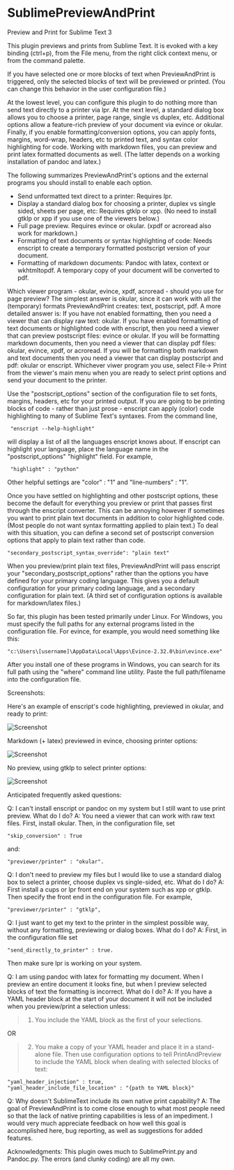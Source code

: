 # SublimePreviewAndPrint
Preview and Print for Sublime Text 3

This plugin previews and prints from Sublime Text. It is evoked with a key binding 
(ctrl+p), from the File menu, from the right click context menu, or from the command palette.

If you have selected one or more blocks of text when PreviewAndPrint is triggered, only 
the selected blocks of text will be previewed or printed. (You can change this behavior 
in the user configuration file.)

At the lowest level, you can configure this plugin to do nothing more than send text directly 
to a printer via lpr. At the next level, a standard dialog box allows you to choose a printer, 
page range, single vs duplex, etc. Additional options allow a feature-rich preview of your 
document via evince or okular. Finally, if you enable formatting/conversion 
options, you can apply fonts, margins, word-wrap, headers, etc to printed text, and syntax 
color highlighting for code. Working with markdown files, you can preview and print latex 
formatted documents as well. (The latter depends on a working installation of pandoc and latex.)

The following summarizes PreviewAndPrint's options and the external programs you should install 
to enable each option.

 - Send unformatted text direct to a printer: Requires lpr.
 - Display a standard dialog box for choosing a printer, duplex vs single sided, sheets per page, 
 	etc: Requires gtklp or xpp. (No need to install gtklp or xpp if you use one of the viewers below.)
 - Full page preview. Requires evince or okular. (xpdf or acroread also work for markdown.)
 - Formatting of text documents or syntax highlighting of code: Needs enscript to create a temporary 
 	formatted postscript version of your document. 
 - Formatting of markdown documents: Pandoc with latex, context or wkhtmltopdf. A temporary copy of 
 	your document will be converted to pdf.

Which viewer program - okular, evince, xpdf, acroread - should you use for page preview? The simplest
answer is okular, since it can work with all the (temporary) formats PreviewAndPrint creates: text, 
postscript, pdf. A more detailed answer is: If you have not enabled formatting, then you need a viewer
that can display raw text: okular. If you have enabled formatting of text documents or highlighted code 
with enscript, then you need a viewer that can preview postscript files: evince or okular. If you will 
be formatting markdown documents, then you need a viewer that can display pdf files: okular, evince, 
xpdf, or acroread. If you will be formatting both markdown and text documents then you need a viewer 
that can display postscript and pdf: okular or enscript. Whichever viwer program you use, select 
File-> Print from the viewer's main menu when you are ready to select print options and send your 
document to the printer.

Use the "postscript_options" section of the configuration file to set fonts, margins, headers, etc for 
your printed output. If you are going to be printing blocks of code - rather than just prose - enscript 
can apply (color) code highlighting to many of Sublime Text's syntaxes. From the command line, 

     "enscript --help-highlight" 

will display a list of all the languages enscript knows about. If enscript can highlight your language, 
place the language name in the "postscript_options" "highlight" field. For example, 

     "highlight" : "python"

Other helpful settings are "color" : "1"  and "line-numbers" : "1". 

Once you have settled on highlighting and other postscript options, these become the default for 
everything you preview or print that passes first through the enscript converter. This can be annoying 
however if sometimes you want to print plain text documents in addition to color highlighted code. (Most 
people do not want syntax formatting applied to plain text.) To deal with this situation, you can define 
a second set of postscript conversion options that apply to plain text rather than code. 

	"secondary_postscript_syntax_override": "plain text"

When you preview/print plain text files, PreviewAndPrint will pass enscript your "secondary_postscript_options" 
rather than the options you have defined for your primary coding language. This gives you a default configuration 
for your primary coding language, and a secondary configuration for plain text. (A third set of configuration 
options is available for markdown/latex files.)

So far, this plugin has been tested primarily under Linux. For Windows, you must specify the full paths for any external 
programs listed in the configuration file. For evince, for example, you would need something like this:

	"c:\Users\[username]\AppData\Local\Apps\Evince-2.32.0\bin\evince.exe" 

After you install one of these programs in Windows, you can search for its full path using the "where" command 
line utility. Paste the full path/filename into the configuration file.

Screenshots:

Here's an example of enscript's code highlighting, previewed in okular, and ready to print:

![Screenshot](Screenshot10.png)

Markdown (+ latex) previewed in evince, choosing printer options:

![Screenshot](Screenshot8.png)

No preview, using gtklp to select printer options:

![Screenshot](Screenshot2.png)


Anticipated frequently asked questions:

Q: I can't install enscript or pandoc on my system but I still want to use print preview. What do I do?
A: You need a viewer that can work with raw text files. First, install okular. Then, in the configuration file, set

	"skip_conversion" : True 

and: 

	"previewer/printer" : "okular". 


Q: I don't need to preview my files but I would like to use a standard dialog box to select a printer, choose duplex 
vs single-sided, etc. What do I do? 
A: First install a cups or lpr front end on your system such as xpp or gtklp. Then specify the front end in the 
configuration file. For example, 

	"previewer/printer" : "gtklp",

Q: I just want to get my text to the printer in the simplest possible way, without any formatting, previewing or 
dialog boxes. What do I do?
A: First, in the configuration file set 

	"send_directly_to_printer" : true. 

Then make sure lpr is working on your system.

Q: I am using pandoc with latex for formatting my document. When I preview an entire document it looks fine, but when 
I preview selected blocks of text the formatting is incorrect. What do I do?
A: If you have a YAML header block at the start of your document it will not be included when you preview/print a 
selection unless:

> 1) You include the YAML block as the first of your selections. 

OR 

> 2) You make a copy  of your YAML header and place it in a stand-alone file. Then use configuration options to tell PrintAndPreview to include the YAML block when dealing with selected blocks of text:

	"yaml_header_injection" : true,
	"yaml_header_include_file_location" : "{path to YAML block}"


Q: Why doesn't SublimeText include its own native print capability?
A: The goal of PreviewAndPrint is to come close enough to what most people need so that the lack of native 
printing capabilities is less of an impediment. I would very much appreciate feedback on how well this goal 
is accomplished here, bug reporting, as well as suggestions for added features.

Acknowledgments: This plugin owes much to SublimePrint.py and Pandoc.py. The errors (and clunky coding) are all my own.
